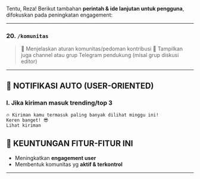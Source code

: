 Tentu, Reza! Berikut tambahan **perintah & ide lanjutan untuk pengguna**, difokuskan pada peningkatan engagement:

---

### 20. `/komunitas`

> 🔹 Menjelaskan aturan komunitas/pedoman kontribusi
> 🔹 Tampilkan juga channel atau grup Telegram pendukung (misal grup diskusi editor)

---

## 📩 NOTIFIKASI AUTO (USER-ORIENTED)

### I. Jika kiriman masuk trending/top 3

```
🔥 Kiriman kamu termasuk paling banyak dilihat minggu ini!
Keren banget! 😎
Lihat kiriman
```


## 👑 KEUNTUNGAN FITUR-FITUR INI

* Meningkatkan **engagement user**
* Membentuk komunitas yg **aktif & terkontrol**

---
